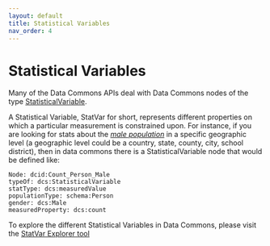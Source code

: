 ```yaml
---
layout: default
title: Statistical Variables
nav_order: 4
---
```


# Statistical Variables

Many of the Data Commons APIs deal with Data Commons nodes of the type
[StatisticalVariable](https://datacommons.org/browser/StatisticalVariable). 

A Statistical Variable, StatVar for short, represents different properties on which
a particular measurement is constrained upon. For instance, if you are looking for
stats about the [*male population*](https://datacommons/org/browser/Count_Person_Male) in a specific geographic level (a geographic level could be a country, state, county, city, school district), then in data commons there is a 
StatisticalVariable node that would be defined like:

```
Node: dcid:Count_Person_Male
typeOf: dcs:StatisticalVariable
statType: dcs:measuredValue
populationType: schema:Person
gender: dcs:Male
measuredProperty: dcs:count
```

To explore the different Statistical Variables in Data Commons, please visit the [StatVar Explorer tool](https://datacommons.org/tools/statvar)

